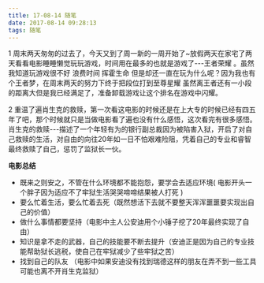 ```yaml
---
title: 17-08-14 随笔
date: 2017-08-14 09:28:13
tags: 随笔
---
```


1 周末两天匆匆的过去了，今天又到了周一新的一周开始了~放假两天在家宅了两天看看电影睡睡懒觉玩玩游戏，时间用在最多的也就是游戏了---王者荣耀 。虽然我知道玩游戏很不好 浪费时间 挥霍生命 但是却还一直在玩为什么呢？因为我也有个王者梦，在周末两天的努力下终于把段位打到至尊星耀 虽然离王者还有一小段的距离大但是我已经满足了，准备卸载游戏让这个排名在游戏中闪耀。

<!--more-->

2 重温了遍肖生克的救赎，第一次看这电影的时候还是在上大专的时候已经有四五年了吧，那个时候就只是当做电影看了遍也没有什么感悟，这次看完有很多感悟。肖生克的救赎---描述了一个年轻有为的银行副总裁因为被陷害入狱，开启了对自己救赎的生活，对自由的向往20年如一日不怕艰难险阻，凭着自己的专业和睿智最终救赎了自己，惩罚了监狱长一伙。

**电影总结**

* 既来之则安之，不管在什么环境都不能抱怨，要学会去适应环境( 电影开头一个胖子因为适应不了牢狱生活哭哭啼啼结果被人打死 )
* 要么忙着生活，要么忙着去死（既然想活下去就不要整天浑浑噩噩要实现出自己的价值）
* 做什么事情都要坚持（电影中主人公安迪用个小锤子挖了20年最终实现了自由）
* 知识是拿不走的武器，自己的技能要不断去提升（安迪正是因为自己的专业技能帮助狱长逃税，使自己在牢狱减少了些牢狱之苦）
* 找到自己的队友 （电影中如果安迪没有找到瑞德这样的朋友在弄不到一些工具可能也离不开肖生克监狱）



